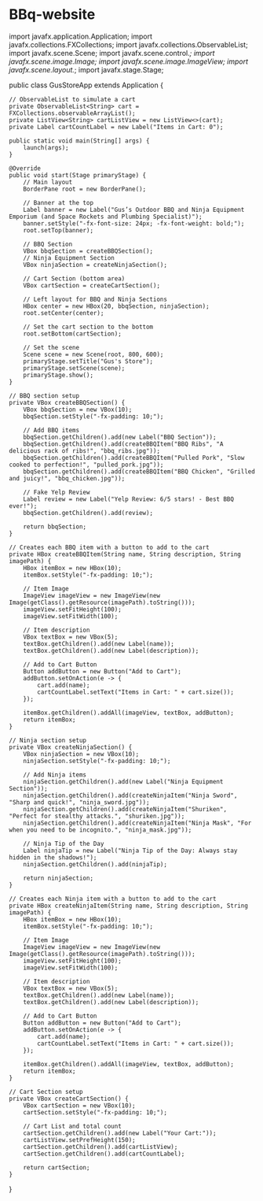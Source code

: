 # BBq-website
import javafx.application.Application;
import javafx.collections.FXCollections;
import javafx.collections.ObservableList;
import javafx.scene.Scene;
import javafx.scene.control.*;
import javafx.scene.image.Image;
import javafx.scene.image.ImageView;
import javafx.scene.layout.*;
import javafx.stage.Stage;

public class GusStoreApp extends Application {
    
    // ObservableList to simulate a cart
    private ObservableList<String> cart = FXCollections.observableArrayList();
    private ListView<String> cartListView = new ListView<>(cart);
    private Label cartCountLabel = new Label("Items in Cart: 0");
    
    public static void main(String[] args) {
        launch(args);
    }

    @Override
    public void start(Stage primaryStage) {
        // Main layout
        BorderPane root = new BorderPane();
        
        // Banner at the top
        Label banner = new Label("Gus’s Outdoor BBQ and Ninja Equipment Emporium (and Space Rockets and Plumbing Specialist)");
        banner.setStyle("-fx-font-size: 24px; -fx-font-weight: bold;");
        root.setTop(banner);
        
        // BBQ Section
        VBox bbqSection = createBBQSection();
        // Ninja Equipment Section
        VBox ninjaSection = createNinjaSection();
        
        // Cart Section (bottom area)
        VBox cartSection = createCartSection();
        
        // Left layout for BBQ and Ninja Sections
        HBox center = new HBox(20, bbqSection, ninjaSection);
        root.setCenter(center);
        
        // Set the cart section to the bottom
        root.setBottom(cartSection);
        
        // Set the scene
        Scene scene = new Scene(root, 800, 600);
        primaryStage.setTitle("Gus's Store");
        primaryStage.setScene(scene);
        primaryStage.show();
    }

    // BBQ section setup
    private VBox createBBQSection() {
        VBox bbqSection = new VBox(10);
        bbqSection.setStyle("-fx-padding: 10;");

        // Add BBQ items
        bbqSection.getChildren().add(new Label("BBQ Section"));
        bbqSection.getChildren().add(createBBQItem("BBQ Ribs", "A delicious rack of ribs!", "bbq_ribs.jpg"));
        bbqSection.getChildren().add(createBBQItem("Pulled Pork", "Slow cooked to perfection!", "pulled_pork.jpg"));
        bbqSection.getChildren().add(createBBQItem("BBQ Chicken", "Grilled and juicy!", "bbq_chicken.jpg"));
        
        // Fake Yelp Review
        Label review = new Label("Yelp Review: 6/5 stars! - Best BBQ ever!");
        bbqSection.getChildren().add(review);
        
        return bbqSection;
    }

    // Creates each BBQ item with a button to add to the cart
    private HBox createBBQItem(String name, String description, String imagePath) {
        HBox itemBox = new HBox(10);
        itemBox.setStyle("-fx-padding: 10;");

        // Item Image
        ImageView imageView = new ImageView(new Image(getClass().getResource(imagePath).toString()));
        imageView.setFitHeight(100);
        imageView.setFitWidth(100);
        
        // Item description
        VBox textBox = new VBox(5);
        textBox.getChildren().add(new Label(name));
        textBox.getChildren().add(new Label(description));

        // Add to Cart Button
        Button addButton = new Button("Add to Cart");
        addButton.setOnAction(e -> {
            cart.add(name);
            cartCountLabel.setText("Items in Cart: " + cart.size());
        });

        itemBox.getChildren().addAll(imageView, textBox, addButton);
        return itemBox;
    }

    // Ninja section setup
    private VBox createNinjaSection() {
        VBox ninjaSection = new VBox(10);
        ninjaSection.setStyle("-fx-padding: 10;");

        // Add Ninja items
        ninjaSection.getChildren().add(new Label("Ninja Equipment Section"));
        ninjaSection.getChildren().add(createNinjaItem("Ninja Sword", "Sharp and quick!", "ninja_sword.jpg"));
        ninjaSection.getChildren().add(createNinjaItem("Shuriken", "Perfect for stealthy attacks.", "shuriken.jpg"));
        ninjaSection.getChildren().add(createNinjaItem("Ninja Mask", "For when you need to be incognito.", "ninja_mask.jpg"));

        // Ninja Tip of the Day
        Label ninjaTip = new Label("Ninja Tip of the Day: Always stay hidden in the shadows!");
        ninjaSection.getChildren().add(ninjaTip);

        return ninjaSection;
    }

    // Creates each Ninja item with a button to add to the cart
    private HBox createNinjaItem(String name, String description, String imagePath) {
        HBox itemBox = new HBox(10);
        itemBox.setStyle("-fx-padding: 10;");

        // Item Image
        ImageView imageView = new ImageView(new Image(getClass().getResource(imagePath).toString()));
        imageView.setFitHeight(100);
        imageView.setFitWidth(100);
        
        // Item description
        VBox textBox = new VBox(5);
        textBox.getChildren().add(new Label(name));
        textBox.getChildren().add(new Label(description));

        // Add to Cart Button
        Button addButton = new Button("Add to Cart");
        addButton.setOnAction(e -> {
            cart.add(name);
            cartCountLabel.setText("Items in Cart: " + cart.size());
        });

        itemBox.getChildren().addAll(imageView, textBox, addButton);
        return itemBox;
    }

    // Cart Section setup
    private VBox createCartSection() {
        VBox cartSection = new VBox(10);
        cartSection.setStyle("-fx-padding: 10;");

        // Cart List and total count
        cartSection.getChildren().add(new Label("Your Cart:"));
        cartListView.setPrefHeight(150);
        cartSection.getChildren().add(cartListView);
        cartSection.getChildren().add(cartCountLabel);
        
        return cartSection;
    }
}
